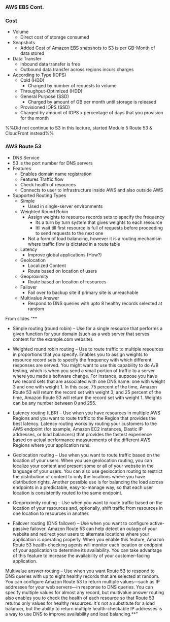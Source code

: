 ### AWS EBS Cont.

### Cost
- Volume
	- Direct cost of storage consumed
- Snapshots
	- Added Cost of Amazon EBS snapshots to S3 is per GB-Month of data stored
- Data Transfer
	- Inbound data transfer is free
	- Outbound data transfer across regions incurs charges
- According to Type (IOPS)
	- Cold (HDD)
		- Charged by number of requests to volume
	- Throughput-Optimized (HDD)
	- General Purpose (SSD)
		- Charged by amount of GB per month until storage is released
	- Provisioned IOPS (SSD)
	- Charged by amount of IOPS x percentage of days that you provision for the month

%%Did not continue to S3 in this lecture, started Module 5 Route 53 & CloudFront instead%%

### AWS Route 53
- DNS Service
- 53 is the port number for DNS servers
- Features
	- Enables domain name registration
	- Features Traffic flow
	- Check health of resources
	- Connects to user to infrastructure inside AWS and also outside AWS
- Supported Routing Types
	- Simple
		- Used in single-server environments
	- Weighted Round Robin 
		- Assign weights to resource records sets to specify the frequency 
			- Its a turn by turn system that gives weights to each resource
			- Itll wait till first resource is full of requests before proceeding to send requests to the next one
		- Not a form of load balancing, however it is a routing mechanism where traffic flow is dictated in a route table
	- Latency
		- Improve global applications (How?)
	- Geolocation
		- Localized Content
		- Route based on location of users
	- Geoproximity
		- Route based on location of resources
	- Failover
		- Fail over to backup site if primary site is unreachable
	- Multivalue Answer
		- Respond to DNS queries with upto 8 healthy records selected at random

From slides
"**

-   Simple routing (round robin) – Use for a single resource that performs a given function for your domain (such as a web server that serves content for the example.com website).
    
-   Weighted round robin routing – Use to route traffic to multiple resources in proportions that you specify. Enables you to assign weights to resource record sets to specify the frequency with which different responses are served. You might want to use this capability to do A/B testing, which is when you send a small portion of traffic to a server where you made a software change. For instance, suppose you have two record sets that are associated with one DNS name: one with weight 3 and one with weight 1. In this case, 75 percent of the time, Amazon Route 53 will return the record set with weight 3, and 25 percent of the time, Amazon Route 53 will return the record set with weight 1. Weights can be any number between 0 and 255.
    
-   Latency routing (LBR) – Use when you have resources in multiple AWS Regions and you want to route traffic to the Region that provides the best latency. Latency routing works by routing your customers to the AWS endpoint (for example, Amazon EC2 instances, Elastic IP addresses, or load balancers) that provides the fastest experience based on actual performance measurements of the different AWS Regions where your application runs. 
    
-   Geolocation routing – Use when you want to route traffic based on the location of your users. When you use geolocation routing, you can localize your content and present some or all of your website in the language of your users. You can also use geolocation routing to restrict the distribution of content to only the locations where you have distribution rights. Another possible use is for balancing the load across endpoints in a predictable, easy-to-manage way, so that each user location is consistently routed to the same endpoint. 
    
-   Geoproximity routing – Use when you want to route traffic based on the location of your resources and, optionally, shift traffic from resources in one location to resources in another. 
    
-   Failover routing (DNS failover) – Use when you want to configure active-passive failover. Amazon Route 53 can help detect an outage of your website and redirect your users to alternate locations where your application is operating properly. When you enable this feature, Amazon Route 53 health-checking agents will monitor each location or endpoint of your application to determine its availability. You can take advantage of this feature to increase the availability of your customer-facing application. 
    

Multivalue answer routing – Use when you want Route 53 to respond to DNS queries with up to eight healthy records that are selected at random. You can configure Amazon Route 53 to return multiple values—such as IP addresses for your web servers—in response to DNS queries. You can specify multiple values for almost any record, but multivalue answer routing also enables you to check the health of each resource so that Route 53 returns only values for healthy resources. It's not a substitute for a load balancer, but the ability to return multiple health-checkable IP addresses is a way to use DNS to improve availability and load balancing.**"